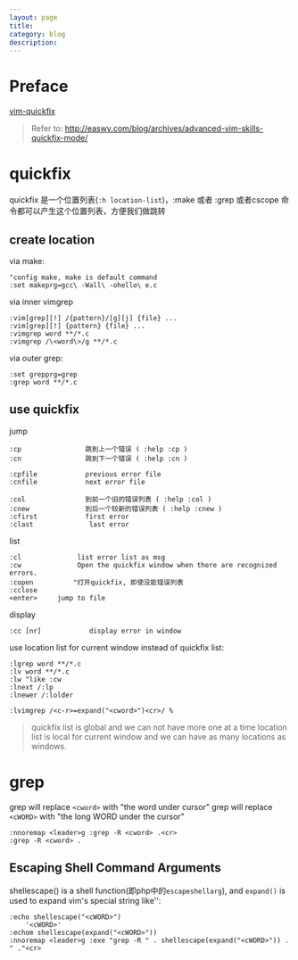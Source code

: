 ```yaml
---
layout: page
title:	
category: blog
description: 
---
```

# Preface
[vim-quickfix](/p/vim-quickfix)
> Refer to: http://easwy.com/blog/archives/advanced-vim-skills-quickfix-mode/

# quickfix 

quickfix 是一个位置列表(`:h location-list`)，:make 或者 :grep 或者cscope 命令都可以产生这个位置列表，方便我们做跳转

## create location 

via make:

	"config make, make is default command
	:set makeprg=gcc\ -Wall\ -ohello\ e.c 

via inner vimgrep

	:vim[grep][!] /{pattern}/[g][j] {file} ...
	:vim[grep][!] {pattern} {file} ...
	:vimgrep word **/*.c
	:vimgrep /\<word\>/g **/*.c

via outer grep:

	:set grepprg=grep
	:grep word **/*.c

## use quickfix

jump

    :cp                跳到上一个错误 ( :help :cp )
    :cn                跳到下一个错误 ( :help :cn )

    :cpfile            previous error file
    :cnfile            next error file

    :col               到前一个旧的错误列表 ( :help :col )
    :cnew              到后一个较新的错误列表 ( :help :cnew )
    :cfirst            first error
    :clast				last error

list

    :cl              list error list as msg
    :cw              Open the quickfix window when there are recognized errors.
	:copen			"打开quickfix, 即使没能错误列表
	:cclose
	<enter>		jump to file

display

    :cc [nr]            display error in window

use location list for current window instead of quickfix list:

	:lgrep word **/*.c
	:lv word **/*.c
	:lw "like :cw
	:lnext /:lp
	:lnewer /:lolder

    :lvimgrep /<c-r>=expand("<cword>")<cr>/ %

> quickfix list is global and we can not have more one at a time
> location list is local for current window and we can have as many locations as windows.

# grep
grep will replace `<cword>` with "the word under cursor"
grep will replace `<cWORD>` with "the long WORD under the cursor"

	:nnoremap <leader>g :grep -R <cword> .<cr>
	:grep -R <cword> .

## Escaping Shell Command Arguments
shellescape() is a shell function(即php中的`escapeshellarg`), and `expand()` is used to expand vim's special string like'<cWORD>':

	:echo shellescape("<cWORD>") 
		'<cWORD>'
	:echom shellescape(expand("<cWORD>"))
	:nnoremap <leader>g :exe "grep -R " . shellescape(expand("<cWORD>")) . " ."<cr>


